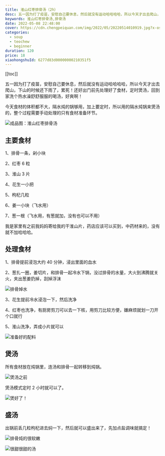```yaml
---
title: 淮山红枣排骨汤（2h）
desc: 五一因为打了疫苗，安慰自己要休息，然后就没有运动哈哈哈哈，所以今天才出去爬山，下山的时候还下雨了，累死！还好出门前先处理好了食材，定时煲汤，回到家洗个热水澡舒舒服服的喝汤，好爽啊！
keywords: 淮山红枣排骨汤,排骨汤
date: 2022-05-08 22:48:00
cover: https://cdn.chengpeiquan.com/img/2022/05/20220514010919.jpg?x-oss-process=image/interlace,1
categories:
  - soup
  - teochew
  - beginner
duration: 120
price: 18
xiaohongshuId: 6277d83d00000000210351f5
---
```


[[toc]]

五一因为打了疫苗，安慰自己要休息，然后就没有运动哈哈哈哈，所以今天才出去爬山，下山的时候还下雨了，累死！还好出门前先处理好了食材，定时煲汤，回到家洗个热水澡舒舒服服的喝汤，好爽啊！

今天食材的体积都不大，隔水炖的锅够用，加上要定时，所以用的隔水炖锅来煲汤的，整个过程需要手动处理的只有食材准备环节。

![成品图：淮山红枣排骨汤](https://cdn.chengpeiquan.com/img/2022/05/20220514010933.jpg?x-oss-process=image/interlace,1)

## 主要食材

1、排骨一条，剁小块

2、红枣 6 粒

3、淮山 3 片

4、花生一小把

5、枸杞几粒

6、姜一小块（飞水用）

7、葱一根（飞水用，有葱就加，没有也可以不用）

我是家里有之前我妈妈寄给我的干淮山片，药店应该可以买到，中药材来的，没有就不加哈哈哈。

## 处理食材

1、排骨提前浸泡大约 40 分钟，浸出里面的血水

2、葱扎一圈，姜切片，和排骨一起冷水下锅，没过排骨的水量，大火到沸腾就关火，夹出葱姜扔掉，刮掉浮沫

![排骨焯水](https://cdn.chengpeiquan.com/img/2022/05/20220514010929.jpg?x-oss-process=image/interlace,1)

3、花生提前冷水浸泡一下，然后洗净

4、红枣也洗净，有厨房剪刀可以去一下核，用剪刀比较方便，嫌麻烦就划一刀开个口就行

5、淮山洗净，弄成小片就可以

![准备好的配料](https://cdn.chengpeiquan.com/img/2022/05/20220514010930.jpg?x-oss-process=image/interlace,1)

## 煲汤

所有食材放在炖锅里，连汤和排骨一起转移到炖锅。

![煲汤之前](https://cdn.chengpeiquan.com/img/2022/05/20220514010931.jpg?x-oss-process=image/interlace,1)

煲汤模式定时 2 小时就可以了。

![煲好了！](https://cdn.chengpeiquan.com/img/2022/05/20220514010932.jpg?x-oss-process=image/interlace,1)

## 盛汤

出锅前丢几粒枸杞进去焖一下，然后就可以盛出来了，先加点盐调味就搞定！

![排骨炖的很软嫩](https://cdn.chengpeiquan.com/img/2022/05/20220514010934.jpg?x-oss-process=image/interlace,1)

![很甜很甜的汤](https://cdn.chengpeiquan.com/img/2022/05/20220514010935.jpg?x-oss-process=image/interlace,1)
